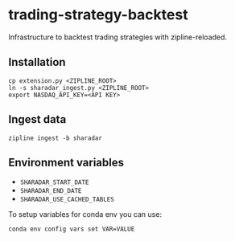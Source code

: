 # trading-strategy-backtest
Infrastructure to backtest trading strategies with zipline-reloaded.

## Installation

```
cp extension.py <ZIPLINE_ROOT>
ln -s sharadar_ingest.py <ZIPLINE_ROOT>
export NASDAQ_API_KEY=<API KEY>
```

## Ingest data

```
zipline ingest -b sharadar
```

## Environment variables

- `SHARADAR_START_DATE`
- `SHARADAR_END_DATE`
- `SHARADAR_USE_CACHED_TABLES`

To setup variables for conda env you can use:
```
conda env config vars set VAR=VALUE
```